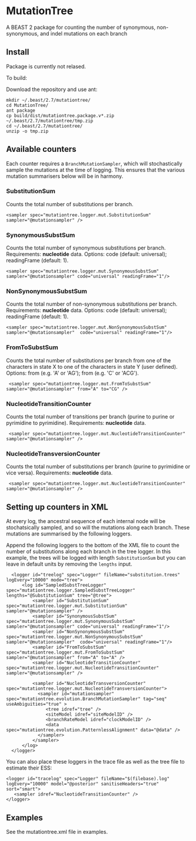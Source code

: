 # MutationTree
A BEAST 2 package for counting the number of synonymous, non-synonymous, and indel mutations on each branch



## Install

Package is currently not relased.

To build:

Download the repository and use ant:

```
mkdir ~/.beast/2.7/mutationtree/
cd MutationTree/
ant package
cp build/dist/mutationtree.package.v*.zip ~/.beast/2.7/mutationtree/tmp.zip
cd ~/.beast/2.7/mutationtree/
unzip -o tmp.zip
```


## Available counters

Each counter requires a ```BranchMutationSampler```, which will stochastically sample the mutations at the time of logging. This ensures that the various mutation summarisers below will be in harmony.

### SubstitutionSum
Counts the total number of substitutions per branch.

```<sampler spec="mutationtree.logger.mut.SubstitutionSum" sampler="@mutationsampler" />```

### SynonymousSubstSum
Counts the total number of synonymous substitutions per branch. Requirements: **nucleotide** data. Options: code (default: universal); readingFrame (default: 1).

```<sampler spec="mutationtree.logger.mut.SynonymousSubstSum" sampler="@mutationsampler" code="universal" readingFrame="1"/>```

### NonSynonymousSubstSum
Counts the total number of non-synonymous substitutions per branch. Requirements: **nucleotide** data. Options: code (default: universal); readingFrame (default: 1).

```<sampler spec="mutationtree.logger.mut.NonSynonymousSubstSum" sampler="@mutationsampler"  code="universal" readingFrame="1"/>```

### FromToSubstSum
Counts the total number of substitutions per branch from one of the characters in state X to one of the characters in state Y (user defined). Options: from (e.g. 'A' or 'AG'); from (e.g. 'C' or 'ACG').

``` <sampler spec="mutationtree.logger.mut.FromToSubstSum" sampler="@mutationsampler" from="A" to="CG" />```

### NucleotideTransitionCounter
Counts the total number of transitions per branch (purine to purine or pyrimidine to pyrimidine). Requirements: **nucleotide** data.

``` <sampler spec="mutationtree.logger.mut.NucleotideTransitionCounter" sampler="@mutationsampler" />```

### NucleotideTransversionCounter
Counts the total number of substitutions per branch (purine to pyrimidine or vice versa). Requirements: **nucleotide** data.

``` <sampler spec="mutationtree.logger.mut.NucleotideTransitionCounter" sampler="@mutationsampler" />```





## Setting up counters in XML

At every log, the ancestral sequence of each internal node will be stochatsically sampled, and so will the mutations along each branch. These mutations are summarised by the following loggers.

Append the following loggers to the bottom of the XML file to count the number of substitutions along each branch in the tree logger. In this example, the trees will be logged with length `SubstitutionSum` but you can leave in default units by removing the `lengths` input.
```
  <logger id="treelog" spec="Logger" fileName="substitution.trees" logEvery="10000" mode="tree">
      <log id="SampledSubstTreeLogger" spec="mutationtree.logger.SampledSubstTreeLogger" lengths="@SubstitutionSum" tree="@tree">
          <sampler id="SubstitutionSum" spec="mutationtree.logger.mut.SubstitutionSum" sampler="@mutationsampler" />
          <sampler id="SynonymousSubstSum" spec="mutationtree.logger.mut.SynonymousSubstSum" sampler="@mutationsampler" code="universal" readingFrame="1"/>
          <sampler id="NonSynonymousSubstSum" spec="mutationtree.logger.mut.NonSynonymousSubstSum" sampler="@mutationsampler"  code="universal" readingFrame="1"/>
          <sampler id="FromToSubstSum" spec="mutationtree.logger.mut.FromToSubstSum" sampler="@mutationsampler" from="A" to="A" />
          <sampler id="NucleotideTransitionCounter" spec="mutationtree.logger.mut.NucleotideTransitionCounter" sampler="@mutationsampler" />

          <sampler id="NucleotideTransversionCounter" spec="mutationtree.logger.mut.NucleotideTransversionCounter">
            <sampler id="mutationsampler" spec="mutationtree.evolution.BranchMutationSampler" tag="seq" useAmbiguities="true" >
               <tree idref="tree" />
               <siteModel idref="siteModelID" />
               <branchRateModel idref="clockModelID" />
               <data spec="mutationtree.evolution.PatternlessAlignment" data="@data" />
            </sampler>
          </sampler>
      </log>
  </logger>
```

You can also place these loggers in the trace file as well as the tree file to estimate their ESS:

```
<logger id="tracelog" spec="Logger" fileName="$(filebase).log" logEvery="10000" model="@posterior" sanitiseHeaders="true" sort="smart">
   <sampler idref="NucleotideTransitionCounter" />
</logger>
```



## Examples

See the mutationtree.xml file in examples.
